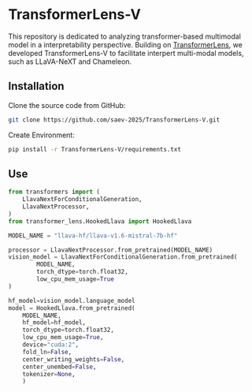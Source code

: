 # TransformerLens-V

This repository is dedicated to analyzing transformer-based multimodal model in a interpretability perspective. Building on [TransformerLens](https://github.com/TransformerLensOrg/TransformerLens), we developed TransformerLens-V to facilitate interpert multi-modal models, such as LLaVA-NeXT and Chameleon. 

## Installation

Clone the source code from GitHub:
```bash
git clone https://github.com/saev-2025/TransformerLens-V.git
```
Create Environment:
```bash
pip install -r TransformerLens-V/requirements.txt
```

## Use

```python
from transformers import (
    LlavaNextForConditionalGeneration,
    LlavaNextProcessor,
)
from transformer_lens.HookedLlava import HookedLlava

MODEL_NAME = "llava-hf/llava-v1.6-mistral-7b-hf"

processor = LlavaNextProcessor.from_pretrained(MODEL_NAME)
vision_model = LlavaNextForConditionalGeneration.from_pretrained(
        MODEL_NAME, 
        torch_dtype=torch.float32, 
        low_cpu_mem_usage=True
)

hf_model=vision_model.language_model
model = HookedLlava.from_pretrained(
    MODEL_NAME, 
    hf_model=hf_model,
    torch_dtype=torch.float32, 
    low_cpu_mem_usage=True,
    device="cuda:2",
    fold_ln=False,
    center_writing_weights=False,
    center_unembed=False,
    tokenizer=None,
    )
```